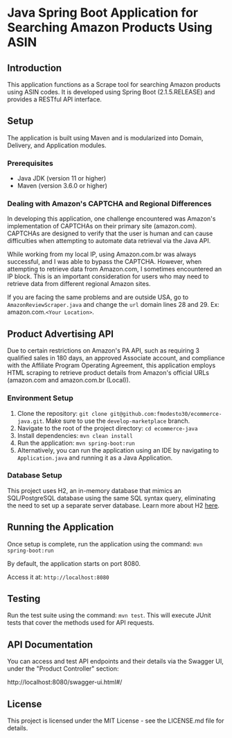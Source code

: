 # Java Spring Boot Application for Searching Amazon Products Using ASIN

## Introduction

This application functions as a Scrape tool for searching Amazon products using ASIN codes. It is developed using Spring Boot (2.1.5.RELEASE) and provides a RESTful API interface.

## Setup

The application is built using Maven and is modularized into Domain, Delivery, and Application modules.

### Prerequisites

- Java JDK (version 11 or higher)
- Maven (version 3.6.0 or higher)

### Dealing with Amazon's CAPTCHA and Regional Differences

In developing this application, one challenge encountered was Amazon's implementation of CAPTCHAs on their primary site (amazon.com). CAPTCHAs are designed to verify that the user is human and can cause difficulties when attempting to automate data retrieval via the Java API.

While working from my local IP, using Amazon.com.br was always successful, and I was able to bypass the CAPTCHA. However, when attempting to retrieve data from Amazon.com, I sometimes encountered an IP block. This is an important consideration for users who may need to retrieve data from different regional Amazon sites.

If you are facing the same problems and are outside USA, go to `AmazonReviewScraper.java` and change the `url` domain lines 28 and 29. Ex: amazon.com.`<Your Location>`.

## Product Advertising API 

Due to certain restrictions on Amazon's PA API, such as requiring 3 qualified sales in 180 days, an approved Associate account, and compliance with the Affiliate Program Operating Agreement, this application employs HTML scraping to retrieve product details from Amazon's official URLs (amazon.com and amazon.com.br (Local)).

### Environment Setup

1. Clone the repository: `git clone git@github.com:fmodesto30/ecommerce-java.git`. Make sure to use the `develop-marketplace` branch.
2. Navigate to the root of the project directory: `cd ecommerce-java`
3. Install dependencies: `mvn clean install`
4. Run the application: `mvn spring-boot:run`
5. Alternatively, you can run the application using an IDE by navigating to `Application.java` and running it as a Java Application.

### Database Setup

This project uses H2, an in-memory database that mimics an SQL/PostgreSQL database using the same SQL syntax query, eliminating the need to set up a separate server database. Learn more about H2 [here](https://www.h2database.com/html/main.html).

## Running the Application

Once setup is complete, run the application using the command: `mvn spring-boot:run`

By default, the application starts on port 8080. 

Access it at: `http://localhost:8080`

## Testing

Run the test suite using the command: `mvn test`. This will execute JUnit tests that cover the methods used for API requests.

## API Documentation

You can access and test API endpoints and their details via the Swagger UI, under the "Product Controller" section:

http://localhost:8080/swagger-ui.html#/

## License

This project is licensed under the MIT License - see the LICENSE.md file for details.
